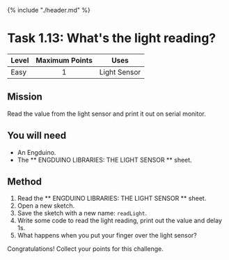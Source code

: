 {% include "./header.md" %}


# Task 1.13: What's the light reading? 

| Level| Maximum Points | Uses |
| ------ |:------:|------|
| Easy | 1 | Light Sensor |

## Mission

Read the value from the light sensor and print it out on serial monitor. 

## You will need
* An Engduino.
* The ** ENGDUINO LIBRARIES: THE LIGHT SENSOR ** sheet.

## Method
1. Read the ** ENGDUINO LIBRARIES: THE LIGHT SENSOR ** sheet.
2. Open a new sketch.
3. Save the sketch with a new name: ```readLight```.
4. Write some code to read the light reading, print out the value and delay 1s.
5. What happens when you put your finger over the light sensor?


Congratulations! Collect your points for this challenge.

<!---
{% include "./rae.md" %}
-->
